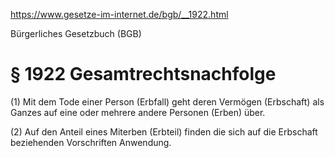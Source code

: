 https://www.gesetze-im-internet.de/bgb/__1922.html

Bürgerliches Gesetzbuch (BGB)

# § 1922 Gesamtrechtsnachfolge

(1) Mit dem Tode einer Person (Erbfall) geht deren Vermögen (Erbschaft) als Ganzes auf eine oder mehrere andere Personen (Erben) über.

(2) Auf den Anteil eines Miterben (Erbteil) finden die sich auf die Erbschaft beziehenden Vorschriften Anwendung.
